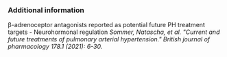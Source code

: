 ### Additional information
β-adrenoceptor antagonists reported as potential future PH treatment targets - Neurohormonal regulation
*Sommer, Natascha, et al. "Current and future treatments of pulmonary arterial hypertension." British journal of pharmacology 178.1 (2021): 6-30.*